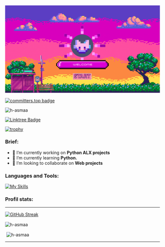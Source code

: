 <!--
**H-Asmaa/H-Asmaa** is a ✨ _special_ ✨ repository because its `README.md` (this file) appears on your GitHub profile.

Here are some ideas to get you started:

- 🔭 I’m currently working on ...
- 🌱 I’m currently learning ...
- 👯 I’m looking to collaborate on ...
- 🤔 I’m looking for help with ...
- 💬 Ask me about ...
- 📫 How to reach me: ...
- 😄 Pronouns: ...
- ⚡ Fun fact: ...
-->
<img src="Colorful Pixel Art Youtube Gaming Intro Video (1).gif"></img>

[![committers.top badge](https://user-badge.committers.top/morocco/H-Asmaa.svg)](https://user-badge.committers.top/morocco/H-Asmaa)

<p align="left"> <img src="https://komarev.com/ghpvc/?username=h-asmaa&label=Profile%20views&color=0e75b6&style=flat" alt="h-asmaa" /> </p>


<a href="https://linktr.ee/H_Asmaa?utm_source=linktree_profile_share&ltsid=acd776ee-b66f-4dd1-96bf-5e59aa1aafa5">
    <img src="https://img.shields.io/badge/linktree-39E09B?style=for-the-badge&logo=linktree&logoColor=white" alt="Linktree Badge">
</a>

[![trophy](https://github-profile-trophy.vercel.app/?username=h-asmaa&theme=darkhub)](https://github.com/ryo-ma/github-profile-trophy)

<h3 align="left">Brief:</h3>
<ul>
  <li>🔭 I’m currently working on  <strong>Python ALX projects</strong></li>
  <li>🌱 I’m currently learning <strong>Python.</strong></li>
  <li>👯 I’m looking to collaborate on <strong>Web projects</strong></li>
</ul>

<h3 align="left">Languages and Tools:</h3>

[![My Skills](https://skillicons.dev/icons?i=html,css,js,figma,git,bash,c,laravel,latex,linux,mysql,ps,php,python,docker)](https://skillicons.dev)

<h3 align="left">Profil stats:</h3>
<hr>

[![GitHub Streak](https://streak-stats.demolab.com?user=h-asmaa&theme=tokyonight-duo)](https://git.io/streak-stats)

<p><img align="center" src="https://github-readme-stats.vercel.app/api/top-langs?username=h-asmaa&theme=github_dark&show_icons=true&locale=en&layout=compact" alt="h-asmaa" /></p>

<p>&nbsp;<img align="center" src="https://github-readme-stats.vercel.app/api?username=h-asmaa&theme=github_dark&show_icons=true&locale=en" alt="h-asmaa" /></p>

<hr>


